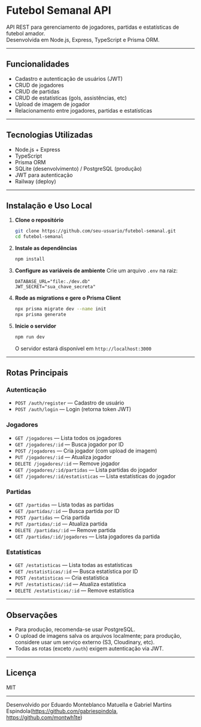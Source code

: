 # Futebol Semanal API

API REST para gerenciamento de jogadores, partidas e estatísticas de futebol amador.  
Desenvolvida em Node.js, Express, TypeScript e Prisma ORM.

---

## Funcionalidades

- Cadastro e autenticação de usuários (JWT)
- CRUD de jogadores
- CRUD de partidas
- CRUD de estatísticas (gols, assistências, etc)
- Upload de imagem de jogador
- Relacionamento entre jogadores, partidas e estatísticas

---

## Tecnologias Utilizadas

- Node.js + Express
- TypeScript
- Prisma ORM
- SQLite (desenvolvimento) / PostgreSQL (produção)
- JWT para autenticação
- Railway (deploy)

---

## Instalação e Uso Local

1. **Clone o repositório**
   ```sh
   git clone https://github.com/seu-usuario/futebol-semanal.git
   cd futebol-semanal
   ```

2. **Instale as dependências**
   ```sh
   npm install
   ```

3. **Configure as variáveis de ambiente**
   Crie um arquivo `.env` na raiz:
   ```
   DATABASE_URL="file:./dev.db"
   JWT_SECRET="sua_chave_secreta"
   ```

4. **Rode as migrations e gere o Prisma Client**
   ```sh
   npx prisma migrate dev --name init
   npx prisma generate
   ```

5. **Inicie o servidor**
   ```sh
   npm run dev
   ```
   O servidor estará disponível em `http://localhost:3000`

---

## Rotas Principais

### Autenticação

- `POST /auth/register` — Cadastro de usuário
- `POST /auth/login` — Login (retorna token JWT)

### Jogadores

- `GET /jogadores` — Lista todos os jogadores
- `GET /jogadores/:id` — Busca jogador por ID
- `POST /jogadores` — Cria jogador (com upload de imagem)
- `PUT /jogadores/:id` — Atualiza jogador
- `DELETE /jogadores/:id` — Remove jogador
- `GET /jogadores/:id/partidas` — Lista partidas do jogador
- `GET /jogadores/:id/estatisticas` — Lista estatísticas do jogador

### Partidas

- `GET /partidas` — Lista todas as partidas
- `GET /partidas/:id` — Busca partida por ID
- `POST /partidas` — Cria partida
- `PUT /partidas/:id` — Atualiza partida
- `DELETE /partidas/:id` — Remove partida
- `GET /partidas/:id/jogadores` — Lista jogadores da partida

### Estatísticas

- `GET /estatisticas` — Lista todas as estatísticas
- `GET /estatisticas/:id` — Busca estatística por ID
- `POST /estatisticas` — Cria estatística
- `PUT /estatisticas/:id` — Atualiza estatística
- `DELETE /estatisticas/:id` — Remove estatística

---

## Observações

- Para produção, recomenda-se usar PostgreSQL.
- O upload de imagens salva os arquivos localmente; para produção, considere usar um serviço externo (S3, Cloudinary, etc).
- Todas as rotas (exceto `/auth`) exigem autenticação via JWT.

---

## Licença

MIT

---

Desenvolvido por Eduardo Monteblanco Matuella e Gabriel Martins Espindola(https://github.com/gabriespindola, https://github.com/montwh1te)